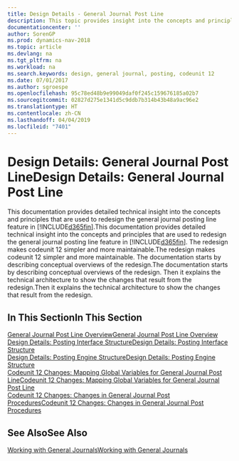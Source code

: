 ```yaml
---
title: Design Details - General Journal Post Line
description: This topic provides insight into the concepts and principles that are used to redesign the general journal posting line feature in [!INCLUDE[d365fin](includes/d365fin_md.md)].
documentationcenter: ''
author: SorenGP
ms.prod: dynamics-nav-2018
ms.topic: article
ms.devlang: na
ms.tgt_pltfrm: na
ms.workload: na
ms.search.keywords: design, general journal, posting, codeunit 12
ms.date: 07/01/2017
ms.author: sgroespe
ms.openlocfilehash: 95c78ed48b9e99049daf0f245c159676185a02b7
ms.sourcegitcommit: 02827d275e1341d5c9ddb7b314b43b48a9ac96e2
ms.translationtype: HT
ms.contentlocale: zh-CN
ms.lasthandoff: 04/04/2019
ms.locfileid: "7401"
---
```

# <a name="design-details-general-journal-post-line"></a><span data-ttu-id="2516c-103">Design Details: General Journal Post Line</span><span class="sxs-lookup"><span data-stu-id="2516c-103">Design Details: General Journal Post Line</span></span>
<span data-ttu-id="2516c-104">This documentation provides detailed technical insight into the concepts and principles that are used to redesign the general journal posting line feature in [!INCLUDE[d365fin](includes/d365fin_md.md)].</span><span class="sxs-lookup"><span data-stu-id="2516c-104">This documentation provides detailed technical insight into the concepts and principles that are used to redesign the general journal posting line feature in [!INCLUDE[d365fin](includes/d365fin_md.md)].</span></span> <span data-ttu-id="2516c-105">The redesign makes codeunit 12 simpler and more maintainable.</span><span class="sxs-lookup"><span data-stu-id="2516c-105">The redesign makes codeunit 12 simpler and more maintainable.</span></span> <span data-ttu-id="2516c-106">The documentation starts by describing conceptual overviews of the redesign.</span><span class="sxs-lookup"><span data-stu-id="2516c-106">The documentation starts by describing conceptual overviews of the redesign.</span></span> <span data-ttu-id="2516c-107">Then it explains the technical architecture to show the changes that result from the redesign.</span><span class="sxs-lookup"><span data-stu-id="2516c-107">Then it explains the technical architecture to show the changes that result from the redesign.</span></span>  

## <a name="in-this-section"></a><span data-ttu-id="2516c-108">In This Section</span><span class="sxs-lookup"><span data-stu-id="2516c-108">In This Section</span></span>  
[<span data-ttu-id="2516c-109">General Journal Post Line Overview</span><span class="sxs-lookup"><span data-stu-id="2516c-109">General Journal Post Line Overview</span></span>](design-details-general-journal-post-line-overview.md)  
[<span data-ttu-id="2516c-110">Design Details: Posting Interface Structure</span><span class="sxs-lookup"><span data-stu-id="2516c-110">Design Details: Posting Interface Structure</span></span>](design-details-posting-interface-structure.md)  
[<span data-ttu-id="2516c-111">Design Details: Posting Engine Structure</span><span class="sxs-lookup"><span data-stu-id="2516c-111">Design Details: Posting Engine Structure</span></span>](design-details-posting-engine-structure.md)  
[<span data-ttu-id="2516c-112">Codeunit 12 Changes: Mapping Global Variables for General Journal Post Line</span><span class="sxs-lookup"><span data-stu-id="2516c-112">Codeunit 12 Changes: Mapping Global Variables for General Journal Post Line</span></span>](design-details-codeunit-12-changes-mapping-global-variables-for-general-journal-post-line.md)  
[<span data-ttu-id="2516c-113">Codeunit 12 Changes: Changes in General Journal Post Procedures</span><span class="sxs-lookup"><span data-stu-id="2516c-113">Codeunit 12 Changes: Changes in General Journal Post Procedures</span></span>](design-details-codeunit-12-changes-changes-in-general-journal-post-procedures.md)  

## <a name="see-also"></a><span data-ttu-id="2516c-114">See Also</span><span class="sxs-lookup"><span data-stu-id="2516c-114">See Also</span></span>  
[<span data-ttu-id="2516c-115">Working with General Journals</span><span class="sxs-lookup"><span data-stu-id="2516c-115">Working with General Journals</span></span>](ui-work-general-journals.md)
